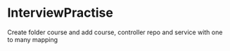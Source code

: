 # InterviewPractise
Create folder course and add course, controller repo and service
with one to many mapping
